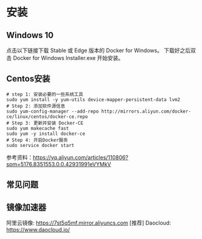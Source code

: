 # 安装

## Windows 10

点击以下链接下载 Stable 或 Edge 版本的 Docker for Windows。
下载好之后双击 Docker for Windows Installer.exe 开始安装。




## Centos安装
```
# step 1: 安装必要的一些系统工具
sudo yum install -y yum-utils device-mapper-persistent-data lvm2
# Step 2: 添加软件源信息
sudo yum-config-manager --add-repo http://mirrors.aliyun.com/docker-ce/linux/centos/docker-ce.repo
# Step 3: 更新并安装 Docker-CE
sudo yum makecache fast
sudo yum -y install docker-ce
# Step 4: 开启Docker服务
sudo service docker start
```
参考资料：https://yq.aliyun.com/articles/110806?spm=5176.8351553.0.0.42931991eVYMkV

## 常见问题

## 镜像加速器
阿里云镜像: https://7st5q5mf.mirror.aliyuncs.com
[推荐] Daocloud: https://www.daocloud.io/
